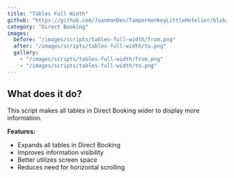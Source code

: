 ```yaml
---
title: "Tables Full Width"
github: "https://github.com/JuanmanDev/TampermonkeyLittleHotelier/blob/main/directBooking/fullWidthTablets.user.js"
category: "Direct Booking"
images:
  before: "/images/scripts/tables-full-width/from.png"
  after: "/images/scripts/tables-full-width/to.png"
  gallery:
    - "/images/scripts/tables-full-width/from.png"
    - "/images/scripts/tables-full-width/to.png"
---
```


## What does it do?

This script makes all tables in Direct Booking wider to display more information.

**Features:**
- Expands all tables in Direct Booking
- Improves information visibility
- Better utilizes screen space
- Reduces need for horizontal scrolling
